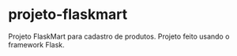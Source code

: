 # projeto-flaskmart
 Projeto FlaskMart para cadastro de produtos. Projeto feito usando o framework Flask.
